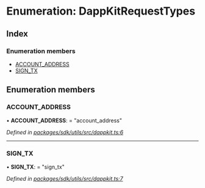 # Enumeration: DappKitRequestTypes

## Index

### Enumeration members

* [ACCOUNT_ADDRESS](_packages_sdk_utils_src_dappkit_.dappkitrequesttypes.md#account_address)
* [SIGN_TX](_packages_sdk_utils_src_dappkit_.dappkitrequesttypes.md#sign_tx)

## Enumeration members

###  ACCOUNT_ADDRESS

• **ACCOUNT_ADDRESS**: = "account_address"

*Defined in [packages/sdk/utils/src/dappkit.ts:6](https://github.com/celo-org/celo-monorepo/blob/master/packages/sdk/utils/src/dappkit.ts#L6)*

___

###  SIGN_TX

• **SIGN_TX**: = "sign_tx"

*Defined in [packages/sdk/utils/src/dappkit.ts:7](https://github.com/celo-org/celo-monorepo/blob/master/packages/sdk/utils/src/dappkit.ts#L7)*
